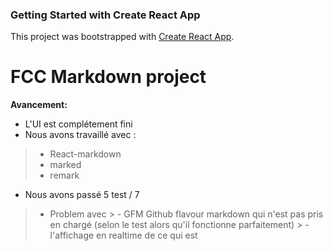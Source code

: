 ### Getting Started with Create React App

This project was bootstrapped with [Create React App](https://github.com/facebook/create-react-app).

# FCC Markdown project 

**Avancement:**
- L'UI est complétement fini 
- Nous avons travaillé avec : 
> *  React-markdown
> * marked
> * remark 
- Nous avons passé 5 test / 7
> - Problem avec 
    > - GFM Github flavour markdown qui n'est pas pris en chargé (selon le test alors qu'il fonctionne parfaitement)
    > - l'affichage en realtime de ce qui est 

